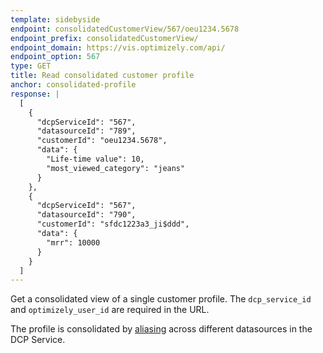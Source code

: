 ```yaml
---
template: sidebyside
endpoint: consolidatedCustomerView/567/oeu1234.5678
endpoint_prefix: consolidatedCustomerView/
endpoint_domain: https://vis.optimizely.com/api/
endpoint_option: 567
type: GET
title: Read consolidated customer profile
anchor: consolidated-profile
response: |
  [
    {
      "dcpServiceId": "567",
      "datasourceId": "789",
      "customerId": "oeu1234.5678",
      "data": {
        "Life-time value": 10,
        "most_viewed_category": "jeans"
      }
    },
    {
      "dcpServiceId": "567",
      "datasourceId": "790",
      "customerId": "sfdc1223a3_ji$ddd",
      "data": {
        "mrr": 10000
      }
    }
  ]
---
```


Get a consolidated view of a single customer profile.  The `dcp_service_id` and `optimizely_user_id` are required in the URL.

The profile is consolidated by [aliasing](/customer-profiles/index.html#alias) across different datasources in the DCP Service.
